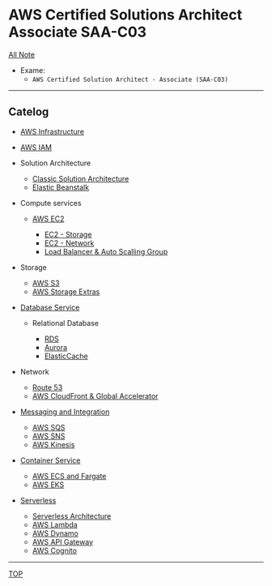 # AWS Certified Solutions Architect Associate SAA-C03

[All Note](../../index.md)

- Exame:
  - `AWS Certified Solution Architect - Associate (SAA-C03)`

---

## Catelog

- [AWS Infrastructure](./infrastructure/infrastructure.md)
- [AWS IAM](./iam/iam.md)

- Solution Architecture

  - [Classic Solution Architecture](./solution_architecture/classic_solution_architecture.md)
  - [Elastic Beanstalk](./solution_architecture/beanstalk.md)

- Compute services

  - [AWS EC2](./ec2/ec2.md)

    - [EC2 - Storage](./ec2/ec2_storage.md)
    - [EC2 - Network](./ec2/ec2_network.md)
    - [Load Balancer & Auto Scalling Group](./ec2/availability_scalability.md)

- Storage

  - [AWS S3](./s3/s3.md)
  - [AWS Storage Extras](./storage/extras.md)

- [Database Service](./db_service/db_service.md)

  - Relational Database

    - [RDS](./rds/rds.md)
    - [Aurora](./rds_aurora/aurora.md)
    - [ElasticCache](./elasticcache/elasticcache.md)

- Network

  - [Route 53](./route53/route53.md)
  - [AWS CloudFront & Global Accelerator](./cloudfront/cloudfront.md)

- [Messaging and Integration](./decouple/messaging.md)

  - [AWS SQS](./decouple/sqs.md)
  - [AWS SNS](./decouple/sns.md)
  - [AWS Kinesis](./decouple/kinesis.md)

- [Container Service](./container/container.md)

  - [AWS ECS and Fargate](./container/ecs.md)
  - [AWS EKS](./container/eks.md)

- [Serverless](./serverless/serverless.md)
  - [Serverless Architecture](./serverless/architecture.md)
  - [AWS Lambda](./lambda/lambda.md)
  - [AWS Dynamo](./dynamo/dynamo.md)
  - [AWS API Gateway](./gateway/gateway.md)
  - [AWS Cognito](./cognito/cognito.md)

---

[TOP](#aws-certified-solutions-architect-associate-saa-c03)
